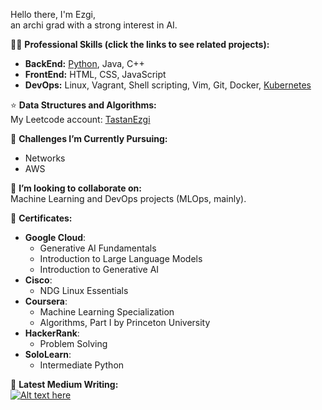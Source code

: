 Hello there, I'm Ezgi, </br>
an archi grad with a strong interest in AI.

👨‍💻 **Professional Skills (click the links to see related projects):** 
- **BackEnd:** [Python](https://github.com/EzgiTastan/PongPy), Java, C++
- **FrontEnd:** HTML, CSS, JavaScript
- **DevOps:** Linux, Vagrant, Shell scripting, Vim, Git, Docker, [Kubernetes](https://github.com/EzgiTastan/k8s)

⭐️ **Data Structures and Algorithms:**  
My Leetcode account: [TastanEzgi](https://leetcode.com/TastanEzgi/)

🌱 **Challenges I’m Currently Pursuing:**  
- Networks
- AWS

👯 **I’m looking to collaborate on:**  
Machine Learning and DevOps projects (MLOps, mainly).

📜 **Certificates:**
- **Google Cloud**:
  - Generative AI Fundamentals
  - Introduction to Large Language Models
  - Introduction to Generative AI
- **Cisco**:
  - NDG Linux Essentials
- **Coursera**:
  - Machine Learning Specialization
  - Algorithms, Part I by Princeton University
- **HackerRank**:
  - Problem Solving
- **SoloLearn**:
  - Intermediate Python
  
📝 **Latest Medium Writing:**  
[![Alt text here](https://nodejs-medium-fetcher.vercel.app/?username=EzgiTastan&limit=1&responseType=svg)](https://medium.com/@EzgiTastan)
